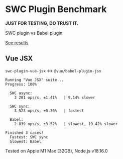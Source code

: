 # SWC Plugin Benchmark

**JUST FOR TESTING, DO TRUST IT.**

SWC plugin vs Babel plugin

[See results](https://sxzz.github.io/swc-benchmark/results.html)

## Vue JSX

`swc-plugin-vue-jsx` ↔️ `@vue/babel-plugin-jsx`

```
Running "Vue JSX" suite...
Progress: 100%

  SWC async:
    3 201 ops/s, ±1.41%   | 9.14% slower

  SWC sync:
    3 523 ops/s, ±0.30%   | fastest

  Babel:
    2 839 ops/s, ±3.52%   | slowest, 19.42% slower

Finished 3 cases!
  Fastest: SWC sync
  Slowest: Babel
```

Tested on Apple M1 Max (32GB), Node.js v18.16.0
